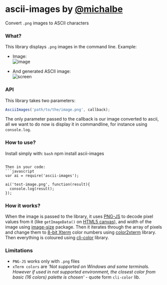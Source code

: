 # ascii-images by [@michalbe](http://github.com/michalbe) #
Convert `.png` images to ASCII characters

### What? ###
This library displays `.png` images in the command line. Example:
 * Image:<br/>
![image](https://raw.githubusercontent.com/michalbe/ascii-images/master/test-image.png)

 * And generated ASCII image:<br/>
![screen](https://raw.githubusercontent.com/michalbe/ascii-images/master/screen.png)

### API ###
This library takes two parameters:
```javascript
AsciiImages('path/to/the/image.png', callback);
```
The only parameter passed to the callback is our image converted to ascii, all we want to do now is display it in commandline, for instance using `console.log`.

### How to use? ###
Install simply with:
```bash```
npm install ascii-images
```

Then in your code:
```javascript
var ai = require('ascii-images');

ai('test-image.png', function(result){
  console.log(result);
});

```

### How it works? ###
When the image is passed to the library, it uses [PNG-JS](https://www.npmjs.org/package/png-js) to decode pixel values from it (like `getImageData()` on [HTML5 canvas](https://developer.mozilla.org/en/docs/Web/API/CanvasRenderingContext2D#getImageData%28%29)), and width of the image using [image-size](https://www.npmjs.org/package/image-size) package. Then it iterates through the array of pixels and change them to [8-bit Xterm](http://en.wikipedia.org/wiki/256_colors) color numbers using [color2xterm](https://www.npmjs.org/package/color2xterm) library. Then everything is coloured using [cli-color](https://www.npmjs.org/package/cli-color) library.

### Limitations ###
  * `PNG-JS` works only with `.png` files
  * `xTerm colors` are _'Not supported on Windows and some terminals. However if used in not supported environment, the closest color from basic (16 colors) palette is chosen'_ - quote form `cli-color` lib.
